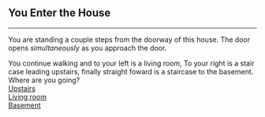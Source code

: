 ## You Enter the House
--- 

You are standing a couple steps from the doorway of this house. 
The door opens *simultaneously* as you approach the door. 


You continue walking and to your left is a living room, 
To your right is a stair case leading upstairs, 
finally straight foward is a staircase to the basement.  
Where are you going?  
[Upstairs](upstairs-man-at-door.md)  
[Living room](first-floor-footsteps.md)  
[Basement](dark-basement.md)  
